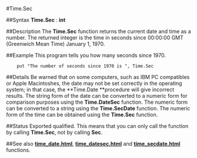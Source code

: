 
#Time.Sec

##Syntax
**Time.Sec** : **int**



##Description
The **Time.Sec** function returns the current date and time as a number. The returned integer is the time in seconds since 00:00:00 GMT (Greenwich Mean Time) January 1, 1970.



##Example
This program tells you how many seconds since 1970.


        put "The number of seconds since 1970 is ", Time.Sec
##Details
Be warned that on some computers, such as IBM PC compatibles or Apple Macintoshes, the date may not be set correctly in the operating system; in that case, the **Time.Date **procedure will give incorrect results.
The string form of the date can be converted to a numeric form for comparison purposes using the **Time.DateSec** function. The numeric form can be converted to a string using the **Time.SecDate** function. The numeric form of the time can be obtained using the **Time.Sec** function.



##Status
Exported qualified.
This means that you can only call the function by calling **Time.Sec**, not by calling **Sec**.



##See also
**[time_date.html](Time.Date)**, **[time_datesec.html](Time.DateSec)** and **[time_secdate.html](Time.SecDate)** functions.


